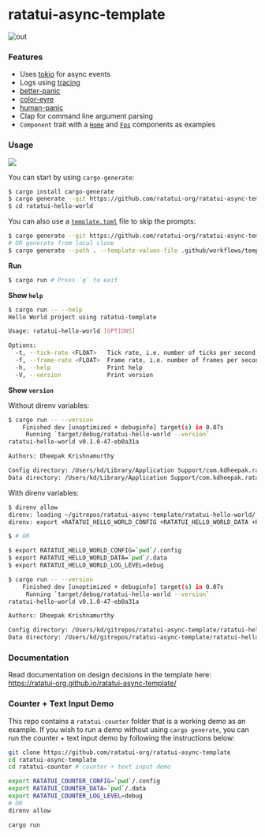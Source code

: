 # ratatui-async-template

![out](https://github.com/ratatui-org/ratatui-async-template/assets/1813121/057a0fe9-9f6d-4f8c-963c-ca2725721bdd)

### Features

- Uses [tokio](https://tokio.rs/) for async events
- Logs using [tracing](https://github.com/tokio-rs/tracing)
- [better-panic](https://github.com/mitsuhiko/better-panic)
- [color-eyre](https://github.com/eyre/color-eyre)
- [human-panic](https://github.com/rust-cli/human-panic)
- Clap for command line argument parsing
- `Component` trait with a
  [`Home`](https://github.com/ratatui-org/ratatui-async-template/blob/main/template/src/components/home.rs)
  and
  [`Fps`](https://github.com/ratatui-org/ratatui-async-template/blob/main/template/src/components/fps.rs)
  components as examples

### Usage

![](https://user-images.githubusercontent.com/1813121/277112522-170883f8-c2b9-49e7-b9d2-879ccc63977f.gif)

You can start by using `cargo-generate`:

```bash
$ cargo install cargo-generate
$ cargo generate --git https://github.com/ratatui-org/ratatui-async-template --name ratatui-hello-world
$ cd ratatui-hello-world
```

You can also use a
[`template.toml`](https://github.com/ratatui-org/ratatui-async-template/blob/main/.github/workflows/template.toml)
file to skip the prompts:

```bash
$ cargo generate --git https://github.com/ratatui-org/ratatui-async-template --template-values-file .github/workflows/template.toml --name ratatui-hello-world
# OR generate from local clone
$ cargo generate --path . --template-values-file .github/workflows/template.toml --name ratatui-hello-world
```

**Run**

```bash
$ cargo run # Press `q` to exit
```

**Show `help`**

```bash
$ cargo run -- --help
Hello World project using ratatui-template

Usage: ratatui-hello-world [OPTIONS]

Options:
  -t, --tick-rate <FLOAT>   Tick rate, i.e. number of ticks per second [default: 1]
  -f, --frame-rate <FLOAT>  Frame rate, i.e. number of frames per second [default: 60]
  -h, --help                Print help
  -V, --version             Print version
```

**Show `version`**

Without direnv variables:

```bash
$ cargo run -- --version
    Finished dev [unoptimized + debuginfo] target(s) in 0.07s
     Running `target/debug/ratatui-hello-world --version`
ratatui-hello-world v0.1.0-47-eb0a31a

Authors: Dheepak Krishnamurthy

Config directory: /Users/kd/Library/Application Support/com.kdheepak.ratatui-hello-world
Data directory: /Users/kd/Library/Application Support/com.kdheepak.ratatui-hello-world
```

With direnv variables:

```bash
$ direnv allow
direnv: loading ~/gitrepos/ratatui-async-template/ratatui-hello-world/.envrc
direnv: export +RATATUI_HELLO_WORLD_CONFIG +RATATUI_HELLO_WORLD_DATA +RATATUI_HELLO_WORLD_LOG_LEVEL

$ # OR

$ export RATATUI_HELLO_WORLD_CONFIG=`pwd`/.config
$ export RATATUI_HELLO_WORLD_DATA=`pwd`/.data
$ export RATATUI_HELLO_WORLD_LOG_LEVEL=debug

$ cargo run -- --version
    Finished dev [unoptimized + debuginfo] target(s) in 0.07s
     Running `target/debug/ratatui-hello-world --version`
ratatui-hello-world v0.1.0-47-eb0a31a

Authors: Dheepak Krishnamurthy

Config directory: /Users/kd/gitrepos/ratatui-async-template/ratatui-hello-world/.config
Data directory: /Users/kd/gitrepos/ratatui-async-template/ratatui-hello-world/.data
```

### Documentation

Read documentation on design decisions in the template here:
<https://ratatui-org.github.io/ratatui-async-template/>

### Counter + Text Input Demo

This repo contains a `ratatui-counter` folder that is a working demo as an example. If you wish to
run a demo without using `cargo generate`, you can run the counter + text input demo by following
the instructions below:

```bash
git clone https://github.com/ratatui-org/ratatui-async-template
cd ratatui-async-template
cd ratatui-counter # counter + text input demo

export RATATUI_COUNTER_CONFIG=`pwd`/.config
export RATATUI_COUNTER_DATA=`pwd`/.data
export RATATUI_COUNTER_LOG_LEVEL=debug
# OR
direnv allow

cargo run
```
